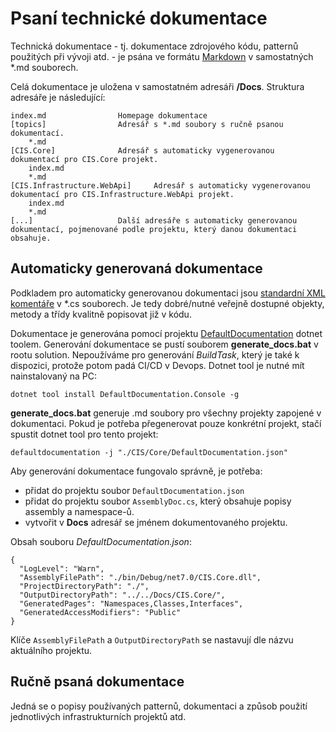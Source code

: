 ﻿# Psaní technické dokumentace
Technická dokumentace - tj. dokumentace zdrojového kódu, patternů použitých při vývoji atd. - je psána ve formátu [Markdown](https://www.markdownguide.org/basic-syntax/) v samostatných *.md souborech.

Celá dokumentace je uložena v samostatném adresáři **/Docs**. Struktura adresáře je následující:

```
index.md				Homepage dokumentace
[topics]				Adresář s *.md soubory s ručně psanou dokumentací.
	*.md
[CIS.Core]				Adresář s automaticky vygenerovanou dokumentací pro CIS.Core projekt.
	index.md
	*.md
[CIS.Infrastructure.WebApi]		Adresář s automaticky vygenerovanou dokumentací pro CIS.Infrastructure.WebApi projekt.
	index.md
	*.md
[...]					Další adresáře s automaticky generovanou dokumentací, pojmenované podle projektu, který danou dokumentaci obsahuje.
```

## Automaticky generovaná dokumentace
Podkladem pro automaticky generovanou dokumentaci jsou [standardní XML komentáře](https://learn.microsoft.com/en-us/dotnet/csharp/language-reference/xmldoc/recommended-tags) v *.cs souborech. 
Je tedy dobré/nutné veřejně dostupné objekty, metody a třídy kvalitně popisovat již v kódu.  

Dokumentace je generována pomocí projektu [DefaultDocumentation](https://github.com/Doraku/DefaultDocumentation) dotnet toolem. 
Generování dokumentace se pustí souborem **generate_docs.bat** v rootu solution.
Nepoužíváme pro generování *BuildTask*, který je také k dispozici, protože potom padá CI/CD v Devops.
Dotnet tool je nutné mít nainstalovaný na PC:
```
dotnet tool install DefaultDocumentation.Console -g
```

**generate_docs.bat** generuje .md soubory pro všechny projekty zapojené v dokumentaci.
Pokud je potřeba přegenerovat pouze konkrétní projekt, stačí spustit dotnet tool pro tento projekt:
```
defaultdocumentation -j "./CIS/Core/DefaultDocumentation.json"
```

Aby generování dokumentace fungovalo správně, je potřeba:
- přidat do projektu soubor `DefaultDocumentation.json`
- přidat do projektu soubor `AssemblyDoc.cs`, který obsahuje popisy assembly a namespace-ů.
- vytvořit v **Docs** adresář se jménem dokumentovaného projektu.

Obsah souboru *DefaultDocumentation.json*:
```
{
  "LogLevel": "Warn",
  "AssemblyFilePath": "./bin/Debug/net7.0/CIS.Core.dll",
  "ProjectDirectoryPath": "./",
  "OutputDirectoryPath": "../../Docs/CIS.Core/",
  "GeneratedPages": "Namespaces,Classes,Interfaces",
  "GeneratedAccessModifiers": "Public"
}
```
Klíče `AssemblyFilePath` a `OutputDirectoryPath` se nastavují dle názvu aktuálního projektu.

## Ručně psaná dokumentace
Jedná se o popisy používaných patternů, dokumentaci a způsob použití jednotlivých infrastrukturních projektů atd.
